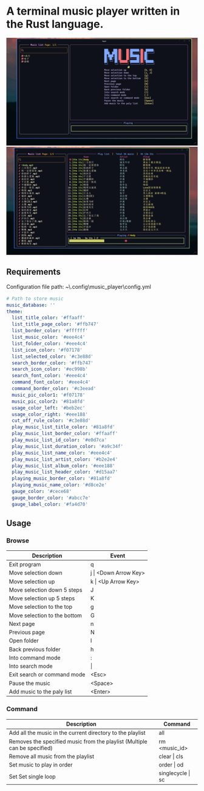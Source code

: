 # A terminal music player written in the Rust language.

![running](./screenshots/running.png)
![playing](./screenshots/playing.png)

## Requirements

Configuration file path: ~\\.config\music_player\config.yml

```yml
# Path to store music
music_database: ''
theme:
  list_title_color: '#ffaaff'
  list_title_page_color: '#ffb747'
  list_border_color: '#ffffff'
  list_music_color: '#eee4c4'
  list_folder_color: '#eee4c4'
  list_icon_color: '#f07178'
  list_selected_color: '#c3e88d'
  search_border_color: '#ffb747'
  search_icon_color: '#ec998b'
  search_font_color: '#eee4c4'
  command_font_color: '#eee4c4'
  command_border_color: '#c3eead'
  music_pic_color1: '#f07178'
  music_pic_color2: '#81a8fd'
  usage_color_left: '#beb2ec'
  usage_color_right: '#eee188'
  cut_off_rule_color: '#c3e88d'
  play_music_list_title_color: '#81a8fd'
  play_music_list_border_color: '#ffaaff'
  play_music_list_id_color: '#e0d7ca'
  play_music_list_duration_color: '#a9c34f'
  play_music_list_name_color: '#eee4c4'
  play_music_list_artist_color: '#b2e2e4'
  play_music_list_album_color: '#eee188'
  play_music_list_header_color: '#d15aa7'
  playing_music_border_color: '#81a8fd'
  playing_music_name_color: '#d8ce2e'
  gauge_color: '#cece68'
  gauge_border_color: '#abcc7e'
  gauge_label_color: '#fa4d70'
```

## Usage

### Browse

| Description                  | Event                  |
| ---------------------------- | ---------------------- |
| Exit program                 | q                      |
| Move selection down          | j \| \<Down Arrow Key> |
| Move selection up            | k \| \<Up Arrow Key>   |
| Move selection down 5 steps  | J                      |
| Move selection up 5 steps    | K                      |
| Move selection to the top    | g                      |
| Move selection to the bottom | G                      |
| Next page                    | n                      |
| Previous page                | N                      |
| Open folder                  | l                      |
| Back previous folder         | h                      |
| Into command mode            | :                      |
| Into search mode             | \|                     |
| Exit search or command mode  | \<Esc>                 |
| Pause the music              | \<Space>               |
| Add music to the paly list   | \<Enter>               |

### Command

| Description                                                               | Command           |
| ------------------------------------------------------------------------- | ----------------- |
| Add all the music in the current directory to the playlist                | all               |
| Removes the specified music from the playlist (Multiple can be specified) | rm \<music_id>    |
| Remove all music from the playlist                                        | clear \| cls      |
| Set music to play in order                                                | order \| od       |
| Set Set single loop                                                       | singlecycle \| sc |
